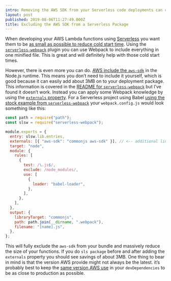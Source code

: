 ```yaml
---
intro: Removing the AWS SDK from your Serverless code deployments can considerably reduce the size of your functions resulting in quicker start times and reduced costs.
layout: post
published: 2019-08-06T11:27:49.000Z
title: Excluding the AWS SDK from a Serverless Package
---
```


When developing your AWS Lambda functions using [Serverless](https://serverless.com) you want them to be [as small as possible to reduce cold start time](https://docs.aws.amazon.com/lambda/latest/dg/best-practices.html#function-code). Using the [`serverless-webpack`](https://github.com/serverless-heaven/serverless-webpack) plugin you can use Webpack to include everything in one minified file. This is great and will definitely help with those cold start times.

However, there is even more you can do. [AWS include the `aws-sdk`](https://docs.aws.amazon.com/lambda/latest/dg/programming-model.html) in the Node.js runtime. This means you don’t need to include it yourself, which is good because it can easily add about 3MB on to your deployment package. This information is covered in the [README for `serverless-webpack`](https://github.com/serverless-heaven/serverless-webpack#aws-sdk) but I’ve found it doesn’t work. Instead you can apply some Webpack knowledge by using the [`externals` property](https://webpack.js.org/configuration/externals/). For a Serverless project using Babel [using the stock example from `serverless-webpack`](https://github.com/serverless-heaven/serverless-webpack/blob/master/examples/babel/webpack.config.js) your `webpack.config.js` would look something like this:

```javascript
const path = require("path");
const slsw = require("serverless-webpack");

module.exports = {
  entry: slsw.lib.entries,
  externals: [{ "aws-sdk": "commonjs aws-sdk" }], // <-- additional line
  target: "node",
  module: {
    rules: [
      {
        test: /\.js$/,
        exclude: /node_modules/,
        use: [
          {
            loader: "babel-loader",
          },
        ],
      },
    ],
  },
  output: {
    libraryTarget: "commonjs",
    path: path.join(__dirname, ".webpack"),
    filename: "[name].js",
  },
};
```

This will fully exclude the `aws-sdk` from your bundle and massively reduce the size of your functions. If you do `sls package` before and after adding the `externals` property you should see savings of about 3MB. One thing to bear in mind is that the version AWS provide might not always be the latest. it’s probably best to keep the [same version AWS use](https://docs.aws.amazon.com/lambda/latest/dg/programming-model.html) in your `devDependencies` to be as close to production as possible.
